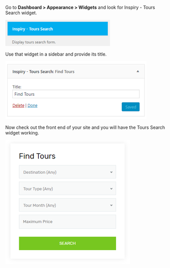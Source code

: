 Go to **Dashboard > Appearance > Widgets** and look for Inspiry - Tours Search widget.

![img](../img/tours-search.png)

Use that widget in a sidebar and provide its title.

![img](../img/tours-search-sidebar.png)

Now check out the front end of your site and you will have the Tours Search widget working.

![img](../img/tours-search-front.png)